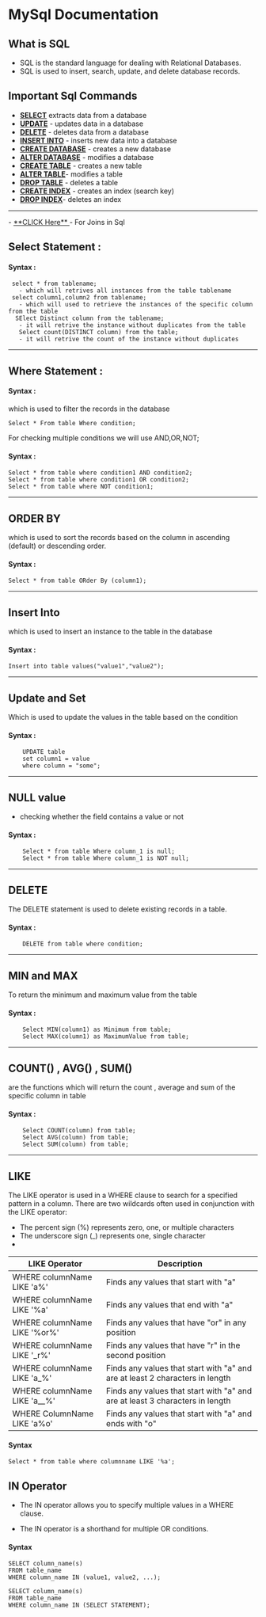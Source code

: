 # MySql Documentation 
## What is SQL
- SQL is the standard language for dealing with Relational Databases.
- SQL is used to insert, search, update, and delete database records.
## Important Sql Commands 
- <a href="#" class="button danger"> **SELECT**</a>  extracts data from a database
- <a href="#" class="button danger"> **UPDATE**</a>  - updates data in a database
- <a href="#" class="button danger"> **DELETE**</a> - deletes data from a database
- <a href="#" class="button danger"> **INSERT INTO**</a> - inserts new data into a database
- <a href="#" class="button danger"> **CREATE DATABASE**</a> - creates a new database
- <a href="#" class="button danger"> **ALTER DATABASE**</a> - modifies a database
- <a href="#" class="button danger"> **CREATE TABLE**</a> - creates a new table
- <a href="#" class="button danger"> **ALTER TABLE**</a>- modifies a table
- <a href="#" class="button danger"> **DROP TABLE**</a> - deletes a table
- <a href="#" class="button danger"> **CREATE INDEX**</a> - creates an index (search key)
- <a href="#" class="button danger"> **DROP INDEX**</a>- deletes an index
<hr>
- <a href="https://github.com/GuruNadh552/MySql-Documentation/blob/main/Joins.md" class="button danger"> **CLICK Here** </a> - For Joins in Sql

## Select Statement :
#### Syntax : 
``` 
 select * from tablename;
   - which will retrives all instances from the table tablename
 select column1,column2 from tablename;
   - which will used to retrieve the instances of the specific column from the table
  SElect Distinct column from the tablename;
   - it will retrive the instance without duplicates from the table
   Select count(DISTINCT column) from the table;
   - it will retrive the count of the instance without duplicates
```
------------------------------------------------------------------------------------------
## Where Statement :
#### Syntax : 
which is used to filter the records in the database 

```
Select * From table Where condition;
```

For checking multiple conditions we will use AND,OR,NOT;

#### Syntax :

```
Select * from table where condition1 AND condition2;
Select * from table where condition1 OR condition2;
Select * from table where NOT condition1;
```
-------------------------------------------------------------------------------------------
## ORDER BY
which is used to sort the records based on the column in ascending (default) or descending order.
#### Syntax :
```
Select * from table ORder By (column1);
```

-------------------------------------------------------------------------------------------------
## Insert Into 
which is used to insert an instance to the table in the database
#### Syntax :
```
Insert into table values("value1","value2");
```

--------------------------------------------------------------------------------------------------
## Update and Set
Which is used to update the values in the table based on the condition
#### Syntax :
```
	UPDATE table
	set column1 = value
	where column = "some";
```
---------------------------------------------------------------------------------------------------
## NULL value 
- checking whether the field contains a value or not
#### Syntax :
```
	Select * from table Where column_1 is null;
	Select * from table Where column_1 is NOT null;
```
--------------------------------------------------------------------------------------------------
## DELETE
The DELETE statement is used to delete existing records in a table.
#### Syntax :
```
	DELETE from table where condition;
```
--------------------------------------------------------------------------------------------------
## MIN and MAX 
To return the minimum and maximum value from the table 
#### Syntax :
```
	Select MIN(column1) as Minimum from table;
	Select MAX(column1) as MaximumValue from table;
```
--------------------------------------------------------------------------------------------------
## COUNT() , AVG() , SUM()
are the functions which will return the count , average and sum of the specific column in table
#### Syntax :
```
	Select COUNT(column) from table;
	Select AVG(column) from table;
	Select SUM(column) from table;
```
--------------------------------------------------------------------------------------------------
## LIKE 
The LIKE operator is used in a WHERE clause to search for a specified pattern in a column.
There are two wildcards often used in conjunction with the LIKE operator:
- The percent sign (%) represents zero, one, or multiple characters
- The underscore sign (_) represents one, single character
- 
| LIKE Operator			| Description								        |
|-------------------------------|-------------------------------------------------------------------------------|
| WHERE columnName LIKE 'a%'	| Finds any values that start with "a"						|
| WHERE columnName LIKE '%a'	| Finds any values that end with "a"						|
| WHERE columnName LIKE '%or%'  | Finds any values that have "or" in any position				|
| WHERE columnName LIKE '_r%'	| Finds any values that have "r" in the second position				|
| WHERE columnName LIKE 'a_%'	| Finds any values that start with "a" and are at least 2 characters in length	|
| WHERE columnName LIKE 'a__%'| Finds any values that start with "a" and are at least 3 characters in length	|
| WHERE ColumnName LIKE 'a%o'	| Finds any values that start with "a" and ends with "o"			|

#### Syntax
	Select * from table where columnname LIKE '%a';
## IN Operator
- The IN operator allows you to specify multiple values in a WHERE clause.

- The IN operator is a shorthand for multiple OR conditions.

#### Syntax
	SELECT column_name(s)
	FROM table_name
	WHERE column_name IN (value1, value2, ...);

	SELECT column_name(s)
	FROM table_name
	WHERE column_name IN (SELECT STATEMENT);

